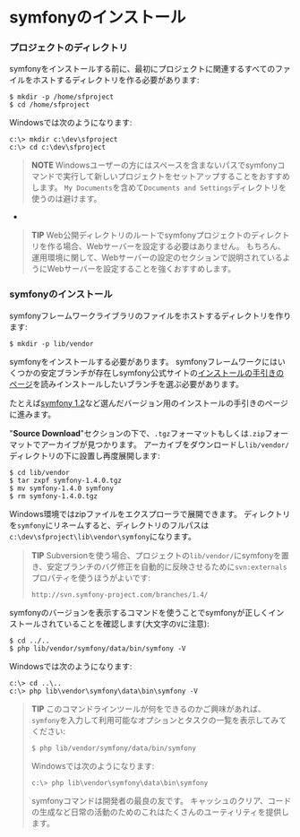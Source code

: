 symfonyのインストール
====================

### プロジェクトのディレクトリ

symfonyをインストールする前に、最初にプロジェクトに関連するすべてのファイルをホストするディレクトリを作る必要があります:

    $ mkdir -p /home/sfproject
    $ cd /home/sfproject

Windowsでは次のようになります:

    c:\> mkdir c:\dev\sfproject
    c:\> cd c:\dev\sfproject

>**NOTE**
>Windowsユーザーの方にはスペースを含まないパスでsymfonyコマンドで実行して新しいプロジェクトをセットアップすることをおすすめします。
>`My Documents`を含めて`Documents and Settings`ディレクトリを使うのは避けます。

-

>**TIP**
>Web公開ディレクトリのルートでsymfonyプロジェクトのディレクトリを作る場合、Webサーバーを設定する必要はありません。
>もちろん、運用環境に関して、Webサーバーの設定のセクションで説明されているようにWebサーバーを設定することを強くおすすめします。

### symfonyのインストール

symfonyフレームワークライブラリのファイルをホストするディレクトリを作ります:

    $ mkdir -p lib/vendor

symfonyをインストールする必要があります。
symfonyフレームワークにはいくつかの安定ブランチが存在しsymfony公式サイトの[インストールの手引きのページ](http://www.symfony-project.org/installation)を読みインストールしたいブランチを選ぶ必要があります。


たとえば[symfony 1.2](http://www.symfony-project.org/installation/1_4)など選んだバージョン用のインストールの手引きのページに進みます。

"**Source Download**"セクションの下で、`.tgz`フォーマットもしくは`.zip`フォーマットでアーカイブが見つかります。
アーカイブをダウンロードし`lib/vendor/`ディレクトリの下に設置し再度展開します:

    $ cd lib/vendor
    $ tar zxpf symfony-1.4.0.tgz
    $ mv symfony-1.4.0 symfony
    $ rm symfony-1.4.0.tgz

Windows環境ではzipファイルをエクスプローラで展開できます。
ディレクトリを`symfony`にリネームすると、ディレクトリのフルパスは`c:\dev\sfproject\lib\vendor\symfony`になります。

>**TIP**
>Subversionを使う場合、プロジェクトの`lib/vendor/`にsymfonyを置き、安定ブランチのバグ修正を自動的に反映させるために`svn:externals`プロパティを使うほうがよいです:
>
>     http://svn.symfony-project.com/branches/1.4/

symfonyのバージョンを表示するコマンドを使うことでsymfonyが正しくインストールされていることを確認します(大文字の`V`に注意):

    $ cd ../..
    $ php lib/vendor/symfony/data/bin/symfony -V

Windowsでは次のようになります:

    c:\> cd ..\..
    c:\> php lib\vendor\symfony\data\bin\symfony -V

>**TIP**
>このコマンドラインツールが何をできるのかご興味があれば、`symfony`を入力して利用可能なオプションとタスクの一覧を表示してみてください:
>
>     $ php lib/vendor/symfony/data/bin/symfony
>
>Windowsでは次のようになります:
>
>     c:\> php lib\vendor\symfony\data\bin\symfony
>
>symfonyコマンドは開発者の最良の友です。
>キャッシュのクリア、コードの生成など日常の活動のためのこれはたくさんのユーティリティを提供します。
